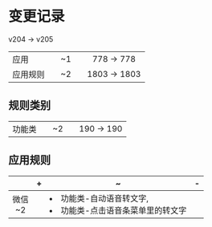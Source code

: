 # 变更记录

v204 -> v205

||||||
|-|:-:|:-:|:-:|:-:|
|应用||~1||778 -> 778|
|应用规则||~2||1803 -> 1803|

## 规则类别

||||||
|-|:-:|:-:|:-:|:-:|
|功能类||~2||190 -> 190|

## 应用规则

||+|~|-|
|:-:|-|-|-|
|微信<br>~2||<li>功能类-自动语音转文字,<li>功能类-点击语音条菜单里的转文字||
